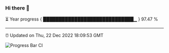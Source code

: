 ### Hi there 👋

⏳ Year progress { █████████████████████████████▁ } 97.47 %

---

⏰ Updated on Thu, 22 Dec 2022 18:09:53 GMT

![Progress Bar CI](https://github.com/Shyam-Makwana/GitHub-Actions-Demo/workflows/Progress%20Bar%20CI/badge.svg)
